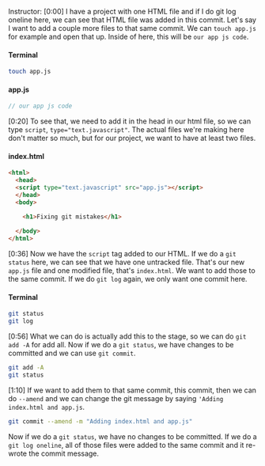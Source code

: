 Instructor: [0:00] I have a project with one HTML file and if I do git log oneline here, we can see that HTML file was added in this commit. Let's say I want to add a couple more files to that same commit. We can `touch app.js` for example and open that up. Inside of here, this will be `our app js code`.

#### Terminal
```bash
touch app.js
```

#### app.js
```js
// our app js code
```

[0:20] To see that, we need to add it in the head in our html file, so we can type `script`, `type="text.javascript"`. The actual files we're making here don't matter so much, but for our project, we want to have at least two files.

#### index.html
```html
<html>
  <head>
  <script type="text.javascript" src="app.js"></script>
  </head>
  <body>

    <h1>Fixing git mistakes</h1>
  
  </body>
</html>
```

[0:36] Now we have the `script` tag added to our HTML. If we do a `git status` here, we can see that we have one untracked file. That's our new `app.js` file and one modified file, that's `index.html`. We want to add those to the same commit. If we do `git log` again, we only want one commit here.

#### Terminal
```bash
git status
git log
```

[0:56] What we can do is actually add this to the stage, so we can do `git add -A` for add all. Now if we do a `git status`, we have changes to be committed and we can use `git commit`.

```bash
git add -A
git status
```

[1:10] If we want to add them to that same commit, this commit, then we can do `--amend` and we can change the git message by saying `'Adding index.html and app.js`. 

```bash
git commit --amend -m "Adding index.html and app.js"
```

Now if we do a `git status`, we have no changes to be committed. If we do a `git log oneline`, all of those files were added to the same commit and it re-wrote the commit message.
